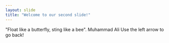 ```yaml
---
layout: slide
title: "Welcome to our second slide!"
---
```

"Float like a butterfly, sting like a bee". Muhammad Ali
Use the left arrow to go back!
